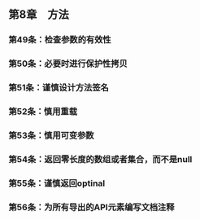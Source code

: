 ## 第8章　方法
### 第49条：检查参数的有效性



### 第50条：必要时进行保护性拷贝



### 第51条：谨慎设计方法签名



### 第52条：慎用重载



### 第53条：慎用可变参数



### 第54条：返回零长度的数组或者集合，而不是null



### 第55条：谨慎返回optinal



### 第56条：为所有导出的API元素编写文档注释




